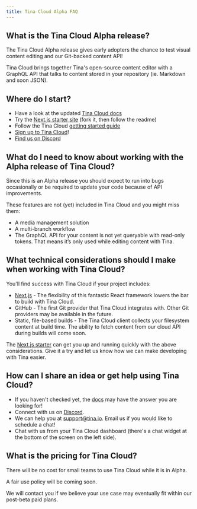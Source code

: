 ```yaml
---
title: Tina Cloud Alpha FAQ
---
```


## What is the Tina Cloud Alpha release?

The Tina Cloud Alpha release gives early adopters the chance to test visual content editing and our Git-backed content API!

Tina Cloud brings together Tina's open-source content editor with a GraphQL API that talks to content stored in your repository (ie. Markdown and soon JSON).

## Where do I start?

- Have a look at the updated [Tina Cloud docs](https://tina.io/docs/)
- Try the [Next.js starter site](https://github.com/tinacms/tina-cloud-starter) (fork it, then follow the readme)
- Follow the Tina Cloud [getting started guide](https://tina.io/guides/tina-cloud/existing-site/overview/)
- [Sign up to Tina Cloud](https://auth.tina.io/register)!
- [Find us on Discord](https://discord.gg/6RrAXJws)

## What do I need to know about working with the Alpha release of Tina Cloud?

Since this is an Alpha release you should expect to run into bugs occasionally or be required to update your code because of API improvements.

These features are not (yet) included in Tina Cloud and you might miss them:

- A media management solution
- A multi-branch workflow
- The GraphQL API for your content is not yet queryable with read-only tokens. That means it’s only used while editing content with Tina.

## What technical considerations should I make when working with Tina Cloud?

You'll find success with Tina Cloud if your project includes:

- [Next.js](https://nextjs.org/) - The flexibility of this fantastic React framework lowers the bar to build with Tina Cloud.
- GitHub - The first Git provider that Tina Cloud integrates with. Other Git providers may be available in the future.
- Static, file-based builds - The Tina Cloud client collects your filesystem content at build time. The ability to fetch content from our cloud API during builds will come soon.

The [Next.js starter](https://github.com/tinacms/tina-cloud-starter) can get you up and running quickly with the above considerations. Give it a try and let us know how we can make developing with Tina easier.

## How can I share an idea or get help using Tina Cloud?

- If you haven't checked yet, the [docs](https://tinacms-site-next-git-tina-cloud-docs-tinacms.vercel.app/docs/) may have the answer you are looking for!
- Connect with us on [Discord](https://discord.gg/6RrAXJws).
- We can help you at support@tina.io. Email us if you would like to schedule a chat!
- Chat with us from your Tina Cloud dashboard (there's a chat widget at the bottom of the screen on the left side).

## What is the pricing for Tina Cloud?

There will be no cost for small teams to use Tina Cloud while it is in Alpha.

A fair use policy will be coming soon.

We will contact you if we believe your use case may eventually fit within our post-beta paid plans.

